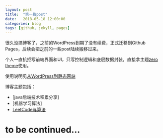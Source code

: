 ```yaml
---
layout: post
title:  "第一篇post"
date:   2018-05-18 12:00:00
categories: blog
tags: [github, jekyll, pages]
---
```


很久没搞博客了，之前的WordPress到期了没有续费，正式迁移到Github Pages，后续会把之前的一些post陆续搬移过来。

个人一直抗拒写前端界面和UI，只写控制逻辑和底层数据封装，直接拿主题[zero theme](https://github.com/lszero/zero-theme)使用。

使用说明见[从WordPress到静态网站](https://lszero.github.io/coding4fun/static-website-with-jekyll.html)

博客主题包括：
* [java后端技术积累分享]
* [机器学习算法]
* [LeetCode与算法](https://github.com/CrisZhao/my_java_resource/tree/master/src/leetcodeoj)

# to be continued...
